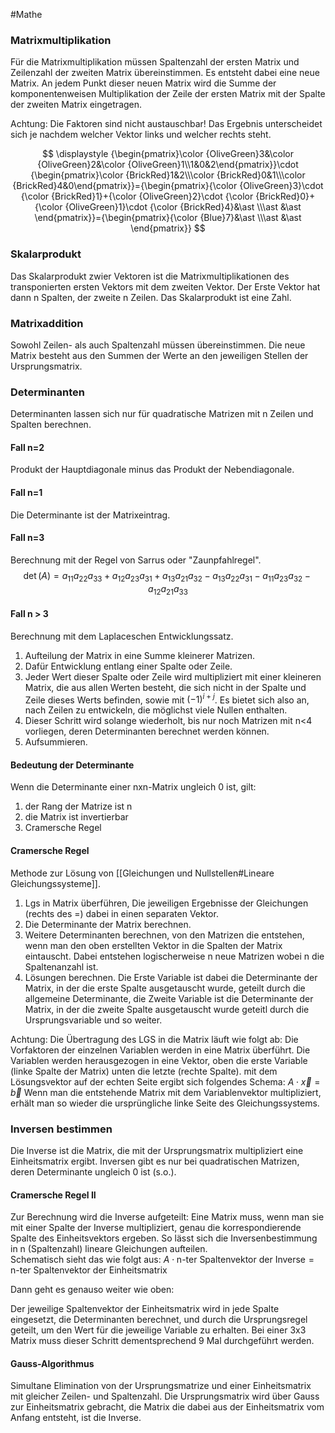 #Mathe 

### Matrixmultiplikation

Für die Matrixmultiplikation müssen Spaltenzahl der ersten Matrix und Zeilenzahl der zweiten Matrix übereinstimmen. Es entsteht dabei eine neue Matrix. An jedem Punkt dieser neuen Matrix wird die Summe der komponentenweisen Multiplikation der Zeile der ersten Matrix mit der Spalte der zweiten Matrix eingetragen.

Achtung: Die Faktoren sind nicht austauschbar! Das Ergebnis unterscheidet sich je nachdem welcher Vektor links und welcher rechts steht.

$$
\displaystyle {\begin{pmatrix}\color {OliveGreen}3&\color {OliveGreen}2&\color {OliveGreen}1\\1&0&2\end{pmatrix}}\cdot {\begin{pmatrix}\color {BrickRed}1&2\\\color {BrickRed}0&1\\\color {BrickRed}4&0\end{pmatrix}}={\begin{pmatrix}{\color {OliveGreen}3}\cdot {\color {BrickRed}1}+{\color {OliveGreen}2}\cdot {\color {BrickRed}0}+{\color {OliveGreen}1}\cdot {\color {BrickRed}4}&\ast \\\ast &\ast \end{pmatrix}}={\begin{pmatrix}{\color {Blue}7}&\ast \\\ast &\ast \end{pmatrix}}
$$

### Skalarprodukt

Das Skalarprodukt zwier Vektoren ist die Matrixmultiplikationen des transponierten ersten Vektors mit dem zweiten Vektor. Der Erste Vektor hat dann n Spalten, der zweite n Zeilen. Das Skalarprodukt ist eine Zahl.

### Matrixaddition

Sowohl Zeilen- als auch Spaltenzahl müssen übereinstimmen. Die neue Matrix besteht aus den Summen der Werte an den jeweiligen Stellen der Ursprungsmatrix.

### Determinanten

Determinanten lassen sich nur für quadratische Matrizen mit n Zeilen und Spalten berechnen.

#### Fall n=2

Produkt der Hauptdiagonale minus das Produkt der Nebendiagonale.

#### Fall n=1

Die Determinante ist der Matrixeintrag.

#### Fall n=3

Berechnung mit der Regel von Sarrus oder "Zaunpfahlregel".
$$
\displaystyle \det(A)=a_{\text{11}}a_{\text{22}}a_{\text{33}}+a_{\text{12}}a_{\text{23}}a_{\text{31}}+a_{\text{13}}a_{\text{21}}a_{\text{32}}-a_{\text{13}}a_{\text{22}}a_{\text{31}}-a_{\text{11}}a_{\text{23}}a_{\text{32}}-a_{\text{12}}a_{\text{21}}a_{\text{33}}
$$

#### Fall n > 3

Berechnung mit dem Laplaceschen Entwicklungssatz. 
1. Aufteilung der Matrix in eine Summe kleinerer Matrizen. 
2. Dafür Entwicklung entlang einer Spalte oder Zeile.
3. Jeder Wert dieser Spalte oder Zeile wird multipliziert mit einer kleineren Matrix, die aus allen Werten besteht, die sich nicht in der Spalte und Zeile dieses Werts befinden, sowie mit $(-1)^{i+j}$. Es bietet sich also an, nach Zeilen zu entwickeln, die möglichst viele Nullen enthalten. 
4. Dieser Schritt wird solange wiederholt, bis nur noch Matrizen mit n<4 vorliegen, deren Determinanten berechnet werden können. 
5. Aufsummieren.

#### Bedeutung der Determinante

Wenn die Determinante einer nxn-Matrix ungleich 0 ist, gilt:
1. der Rang der Matrize ist n
2. die Matrix ist invertierbar
3. Cramersche Regel

#### Cramersche Regel

Methode zur Lösung von [[Gleichungen und Nullstellen#Lineare Gleichungssysteme]].
1. Lgs in Matrix überführen, Die jeweiligen Ergebnisse der Gleichungen (rechts des =) dabei in einen separaten Vektor.
2. Die Determinante der Matrix berechnen.
3. Weitere Determinanten berechnen, von den Matrizen die entstehen, wenn man den oben erstellten Vektor in die Spalten der Matrix eintauscht. Dabei entstehen logischerweise n neue Matrizen wobei n die Spaltenanzahl ist.
4. Lösungen berechnen. Die Erste Variable ist dabei die Determinante der Matrix, in der die erste Spalte ausgetauscht wurde, geteilt durch die allgemeine Determinante, die Zweite Variable ist die Determinante der Matrix, in der die zweite Spalte ausgetauscht wurde geteitl durch die Ursprungsvariable und so weiter.

Achtung: Die Übertragung des LGS in die Matrix läuft wie folgt ab: Die Vorfaktoren der einzelnen Variablen werden in eine Matrix überführt. Die Variablen werden herausgezogen in eine Vektor, oben die erste Variable (linke Spalte der Matrix) unten die letzte (rechte Spalte). mit dem Lösungsvektor auf der echten Seite ergibt sich folgendes Schema: $A \cdot \vec x = \vec b$
Wenn man die entstehende Matrix mit dem Variablenvektor multipliziert, erhält man so wieder die ursprüngliche linke Seite des Gleichungssystems.

### Inversen bestimmen

Die Inverse ist die Matrix, die mit der Ursprungsmatrix multipliziert eine Einheitsmatrix ergibt. Inversen gibt es nur bei quadratischen Matrizen, deren Determinante ungleich 0 ist (s.o.).

#### Cramersche Regel II

Zur Berechnung wird die Inverse aufgeteilt: Eine Matrix muss, wenn man sie mit einer Spalte der Inverse multipliziert, genau die korrespondierende Spalte des Einheitsvektors ergeben. So lässt sich die Inversenbestimmung in n (Spaltenzahl) lineare Gleichungen aufteilen.  
Schematisch sieht das wie folgt aus: $A \cdot \text{n-ter Spaltenvektor der Inverse} = \text{n-ter Spaltenvektor der Einheitsmatrix}$

Dann geht es genauso weiter wie oben: 

Der jeweilige Spaltenvektor der Einheitsmatrix wird in jede Spalte eingesetzt, die Determinanten berechnet, und durch die Ursprungsregel geteilt, um den Wert für die jeweilige Variable zu erhalten. Bei einer 3x3 Matrix muss dieser Schritt dementsprechend 9 Mal durchgeführt werden.

#### Gauss-Algorithmus

Simultane Elimination von der Ursprungsmatrize und einer Einheitsmatrix mit gleicher Zeilen- und Spaltenzahl. Die Ursprungsmatrix wird über Gauss zur Einheitsmatrix gebracht, die Matrix die dabei aus der Einheitsmatrix vom Anfang entsteht, ist die Inverse.